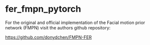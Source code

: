 # fer_fmpn_pytorch

For the original and official implementation of the Facial motion prior network (FMPN)
visit the authors github repository:

https://github.com/donydchen/FMPN-FER
